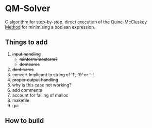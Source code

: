 # QM-Solver

C algorithm for step-by-step, direct execution of the [Quine-McCluskey Method](https://en.wikipedia.org/wiki/Quine%E2%80%93McCluskey_algorithm) for minimising a boolean expression.

## Things to add
1. ~~input handling~~
    - ~~minterm/maxterm?~~
    - ~~dontcares~~
2. ~~dont cares~~
3. ~~convert Implicant to string of '1', '0' or '-'~~
4. ~~proper output handling~~
5. why is [this case](https://atozmath.com/example/KMap.aspx?q=quine&q1=E3) not working?
6. add comments
7. account for failing of malloc
8. makefile
9. gui

## How to build